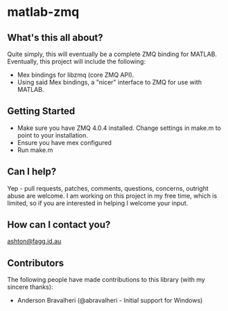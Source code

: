 matlab-zmq
==========

What's this all about?
----------------------

Quite simply, this will eventually be a complete ZMQ binding for MATLAB. Eventually, this project will include the
following:

+ Mex bindings for libzmq (core ZMQ API).
+ Using said Mex bindings, a "nicer" interface to ZMQ for use with MATLAB.

Getting Started
---------------
+ Make sure you have ZMQ 4.0.4 installed. Change settings in make.m to point to your installation.
+ Ensure you have mex configured
+ Run make.m

Can I help?
-----------

Yep -  pull requests, patches, comments, questions, concerns, outright abuse are welcome. I am working on this project
in my free time, which is limited, so if you are interested in helping I welcome your input.

How can I contact you?
-----------------------

ashton@fagg.id.au

Contributors
------------

The following people have made contributions to this library (with my sincere thanks):

- Anderson Bravalheri (@abravalheri - Initial support for Windows)

